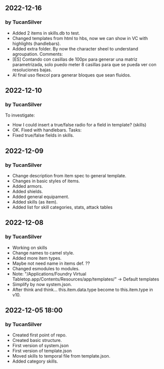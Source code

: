 ## 2022-12-16
### by TucanSilver
- Added 2 items in skills.db to test.
- Changed templates from html to hbs, now we can show in VC with highlights (handlebars). 
- Added extra folder. By now the character sheel to understand agroupation.
Comments:
- [ES] Contando con casillas de 100px para generar una matriz parametrizada, solo puedo meter 8 casillas para que se pueda ver con resoluciones bajas.
- Al final uso flexcol para generar bloques que sean fluidos.

## 2022-12-10
### by TucanSilver
To investigate:
- How I could insert a true/false radio for a field in template? (skills)
- OK. Fixed with handlebars.
Tasks:
- Fixed true/false fields in skills.

## 2022-12-09
### by TucanSilver
- Change description from item spec to general template.
- Changes in basic styles of items.
- Added armors.
- Added shields.
- Added general equipament.
- Added skills (as item).
- Added list for skill categories, stats, attack tables 

## 2022-12-08
### by TucanSilver
- Working on skills
- Change names to camel style.
- Added more item types.
- Maybe not need name in items def. ??
- Changed esmodules to modules.
- Note: "/Applications/Foundry Virtual Tabletop.app/Contents/Resources/app/templates/" -> Default templates
- Simplify by now system.json.
- After think and think... this.item.data.type become to this.item.type in v10.

## 2022-12-05 18:00
### by TucanSilver
- Created first point of repo.
- Created basic structure.
- First version of system.json
- First version of template.json
- Moved skills to temporal file from template.json.
- Added category skills.
